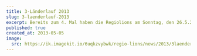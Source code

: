```yaml
---
title: 3-Länderlauf 2013
slug: 3-laenderlauf-2013
excerpt: Bereits zum 4. Mal haben die Regiolions am Sonntag, den 26.5.2013 das Patronat über den 3Länderlauf übernommen. Mit dem Erlös dieser Benefizveranstaltung wurde ein Ferienlager für Kinder aus allen 3 Ländern im August 2013 in Zusammenarbeit mit dem Leo Club Weil am Rhein organisiert.
published: true
created_at: 2013-05-05
image:
  src: https://ik.imagekit.io/6uqkzvybwk/regio-lions/news/2013/3laenderlauf2013.jpg?updatedAt=1707158902078
---
```

